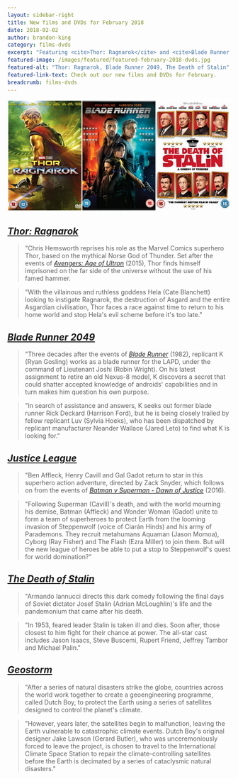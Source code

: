 ```yaml
---
layout: sidebar-right
title: New films and DVDs for February 2018
date: 2018-02-02
author: brandon-king
category: films-dvds
excerpt: "Featuring <cite>Thor: Ragnarok</cite> and <cite>Blade Runner 2049</cite>."
featured-image: /images/featured/featured-february-2018-dvds.jpg
featured-alt: "Thor: Ragnarok, Blade Runner 2049, The Death of Stalin"
featured-link-text: Check out our new films and DVDs for February.
breadcrumb: films-dvds
---
```


![Thor: Ragnarok, Blade Runner 2049, The Death of Stalin](/images/featured/featured-february-2018-dvds.jpg)

## [<cite>Thor: Ragnarok</cite>](https://suffolk.spydus.co.uk/cgi-bin/spydus.exe/ENQ/OPAC/BIBENQ?BRN=2364039)

> "Chris Hemsworth reprises his role as the Marvel Comics superhero Thor, based on the mythical Norse God of Thunder. Set after the events of [<cite>Avengers: Age of Ultron</cite>](https://suffolk.spydus.co.uk/cgi-bin/spydus.exe/ENQ/OPAC/BIBENQ?BRN=1857597) (2015), Thor finds himself imprisoned on the far side of the universe without the use of his famed hammer.

> "With the villainous and ruthless goddess Hela (Cate Blanchett) looking to instigate Ragnarok, the destruction of Asgard and the entire Asgardian civilisation, Thor faces a race against time to return to his home world and stop Hela's evil scheme before it's too late."

## [<cite>Blade Runner 2049</cite>](https://suffolk.spydus.co.uk/cgi-bin/spydus.exe/ENQ/OPAC/BIBENQ?BRN=2350565)

> "Three decades after the events of [<cite>Blade Runner</cite>](https://suffolk.spydus.co.uk/cgi-bin/spydus.exe/ENQ/OPAC/BIBENQ?BRN=877382) (1982), replicant K (Ryan Gosling) works as a blade runner for the LAPD, under the command of Lieutenant Joshi (Robin Wright). On his latest assignment to retire an old Nexus-8 model, K discovers a secret that could shatter accepted knowledge of androids' capabilities and in turn makes him question his own purpose.

> "In search of assistance and answers, K seeks out former blade runner Rick Deckard (Harrison Ford), but he is being closely trailed by fellow replicant Luv (Sylvia Hoeks), who has been dispatched by replicant manufacturer Neander Wallace (Jared Leto) to find what K is looking for."

## [<cite>Justice League</cite>](https://suffolk.spydus.co.uk/cgi-bin/spydus.exe/ENQ/OPAC/BIBENQ?BRN=2318104)

> "Ben Affleck, Henry Cavill and Gal Gadot return to star in this superhero action adventure, directed by Zack Snyder, which follows on from the events of [<cite>Batman v Superman - Dawn of Justice</cite>](https://suffolk.spydus.co.uk/cgi-bin/spydus.exe/ENQ/OPAC/BIBENQ?BRN=1996385) (2016).

> "Following Superman (Cavill)'s death, and with the world mourning his demise, Batman (Affleck) and Wonder Woman (Gadot) unite to form a team of superheroes to protect Earth from the looming invasion of Steppenwolf (voice of Ciarán Hinds) and his army of Parademons. They recruit metahumans Aquaman (Jason Momoa), Cyborg (Ray Fisher) and The Flash (Ezra Miller) to join them. But will the new league of heroes be able to put a stop to Steppenwolf's quest for world domination?"

## [<cite>The Death of Stalin</cite>](https://suffolk.spydus.co.uk/cgi-bin/spydus.exe/ENQ/OPAC/BIBENQ?BRN=2361567)

> "Armando Iannucci directs this dark comedy following the final days of Soviet dictator Josef Stalin (Adrian McLoughlin)'s life and the pandemonium that came after his death.

> "In 1953, feared leader Stalin is taken ill and dies. Soon after, those closest to him fight for their chance at power. The all-star cast includes Jason Isaacs, Steve Buscemi, Rupert Friend, Jeffrey Tambor and Michael Palin."

## [<cite>Geostorm</cite>](https://suffolk.spydus.co.uk/cgi-bin/spydus.exe/ENQ/OPAC/BIBENQ?BRN=2361568)

> "After a series of natural disasters strike the globe, countries across the world work together to create a geoengineering programme, called Dutch Boy, to protect the Earth using a series of satellites designed to control the planet's climate.

> "However, years later, the satellites begin to malfunction, leaving the Earth vulnerable to catastrophic climate events. Dutch Boy's original designer Jake Lawson (Gerard Butler), who was unceremoniously forced to leave the project, is chosen to travel to the International Climate Space Station to repair the climate-controlling satellites before the Earth is decimated by a series of cataclysmic natural disasters."
